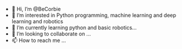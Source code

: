 - 👋 Hi, I’m @BeCorbie
- 👀 I’m interested in Python programming, machine learning and deep learning and robotics
- 🌱 I’m currently learning python and basic robotics...
- 💞️ I’m looking to collaborate on ...
- 📫 How to reach me ...

<!---
BeCorbie/BeCorbie is a ✨ special ✨ repository because its `README.md` (this file) appears on your GitHub profile.
You can click the Preview link to take a look at your changes.
--->
